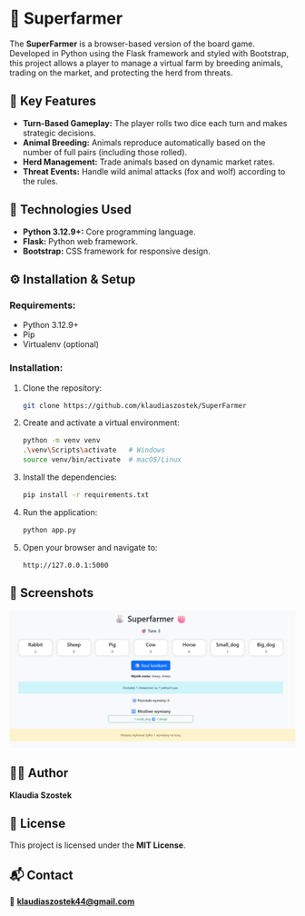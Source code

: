 # 🐰 Superfarmer

The **SuperFarmer** is a browser-based version of the board game. Developed in Python using the Flask framework and styled with Bootstrap, this project allows a player to manage a virtual farm by breeding animals, trading on the market, and protecting the herd from threats.
## 🎯 Key Features

* **Turn-Based Gameplay:** The player rolls two dice each turn and makes strategic decisions.
* **Animal Breeding:** Animals reproduce automatically based on the number of full pairs (including those rolled).
* **Herd Management:** Trade animals based on dynamic market rates.
* **Threat Events:** Handle wild animal attacks (fox and wolf) according to the rules.

## 🧰 Technologies Used

* **Python 3.12.9+:** Core programming language.
* **Flask:** Python web framework.
* **Bootstrap:** CSS framework for responsive design.

## ⚙️ Installation & Setup

### Requirements:

* Python 3.12.9+
* Pip
* Virtualenv (optional)

### Installation:

1. Clone the repository:

   ```bash
   git clone https://github.com/klaudiaszostek/SuperFarmer
   ```

2. Create and activate a virtual environment:

   ```bash
   python -m venv venv
   .\venv\Scripts\activate   # Windows
   source venv/bin/activate  # macOS/Linux
   ```

3. Install the dependencies:

   ```bash
   pip install -r requirements.txt
   ```

4. Run the application:

   ```bash
   python app.py
   ```

5. Open your browser and navigate to:

   ```
   http://127.0.0.1:5000
   ```

## 📸 Screenshots

![alt text](static/image.png)

## 👩‍💻 Author

**Klaudia Szostek**

## 📄 License

This project is licensed under the **MIT License**.

## 📬 Contact

📧 **[klaudiaszostek44@gmail.com](mailto:klaudiaszostek44@gmail.com)**

